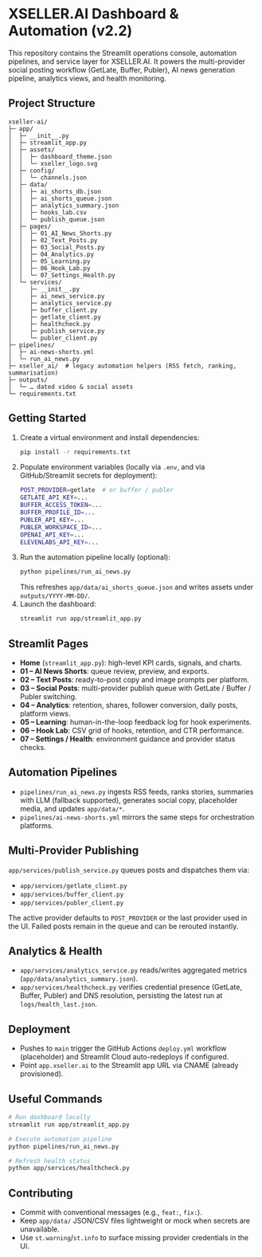 # XSELLER.AI Dashboard & Automation (v2.2)

This repository contains the Streamlit operations console, automation pipelines, and service layer for XSELLER.AI. It powers the multi-provider social posting workflow (GetLate, Buffer, Publer), AI news generation pipeline, analytics views, and health monitoring.

## Project Structure

```
xseller-ai/
├─ app/
│  ├─ __init__.py
│  ├─ streamlit_app.py
│  ├─ assets/
│  │  ├─ dashboard_theme.json
│  │  └─ xseller_logo.svg
│  ├─ config/
│  │  └─ channels.json
│  ├─ data/
│  │  ├─ ai_shorts_db.json
│  │  ├─ ai_shorts_queue.json
│  │  ├─ analytics_summary.json
│  │  ├─ hooks_lab.csv
│  │  └─ publish_queue.json
│  ├─ pages/
│  │  ├─ 01_AI_News_Shorts.py
│  │  ├─ 02_Text_Posts.py
│  │  ├─ 03_Social_Posts.py
│  │  ├─ 04_Analytics.py
│  │  ├─ 05_Learning.py
│  │  ├─ 06_Hook_Lab.py
│  │  └─ 07_Settings_Health.py
│  └─ services/
│     ├─ __init__.py
│     ├─ ai_news_service.py
│     ├─ analytics_service.py
│     ├─ buffer_client.py
│     ├─ getlate_client.py
│     ├─ healthcheck.py
│     ├─ publish_service.py
│     └─ publer_client.py
├─ pipelines/
│  ├─ ai-news-shorts.yml
│  └─ run_ai_news.py
├─ xseller_ai/  # legacy automation helpers (RSS fetch, ranking, summarisation)
├─ outputs/
│  └─ … dated video & social assets
└─ requirements.txt
```

## Getting Started

1. Create a virtual environment and install dependencies:
   ```bash
   pip install -r requirements.txt
   ```
2. Populate environment variables (locally via `.env`, and via GitHub/Streamlit secrets for deployment):
   ```bash
   POST_PROVIDER=getlate  # or buffer / publer
   GETLATE_API_KEY=...
   BUFFER_ACCESS_TOKEN=...
   BUFFER_PROFILE_ID=...
   PUBLER_API_KEY=...
   PUBLER_WORKSPACE_ID=...
   OPENAI_API_KEY=...
   ELEVENLABS_API_KEY=...
   ```
3. Run the automation pipeline locally (optional):
   ```bash
   python pipelines/run_ai_news.py
   ```
   This refreshes `app/data/ai_shorts_queue.json` and writes assets under `outputs/YYYY-MM-DD/`.
4. Launch the dashboard:
   ```bash
   streamlit run app/streamlit_app.py
   ```

## Streamlit Pages

- **Home** (`streamlit_app.py`): high-level KPI cards, signals, and charts.
- **01 – AI News Shorts**: queue review, preview, and exports.
- **02 – Text Posts**: ready-to-post copy and image prompts per platform.
- **03 – Social Posts**: multi-provider publish queue with GetLate / Buffer / Publer switching.
- **04 – Analytics**: retention, shares, follower conversion, daily posts, platform views.
- **05 – Learning**: human-in-the-loop feedback log for hook experiments.
- **06 – Hook Lab**: CSV grid of hooks, retention, and CTR performance.
- **07 – Settings / Health**: environment guidance and provider status checks.

## Automation Pipelines

- `pipelines/run_ai_news.py` ingests RSS feeds, ranks stories, summaries with LLM (fallback supported), generates social copy, placeholder media, and updates `app/data/*`.
- `pipelines/ai-news-shorts.yml` mirrors the same steps for orchestration platforms.

## Multi-Provider Publishing

`app/services/publish_service.py` queues posts and dispatches them via:
- `app/services/getlate_client.py`
- `app/services/buffer_client.py`
- `app/services/publer_client.py`

The active provider defaults to `POST_PROVIDER` or the last provider used in the UI. Failed posts remain in the queue and can be rerouted instantly.

## Analytics & Health

- `app/services/analytics_service.py` reads/writes aggregated metrics (`app/data/analytics_summary.json`).
- `app/services/healthcheck.py` verifies credential presence (GetLate, Buffer, Publer) and DNS resolution, persisting the latest run at `logs/health_last.json`.

## Deployment

- Pushes to `main` trigger the GitHub Actions `deploy.yml` workflow (placeholder) and Streamlit Cloud auto-redeploys if configured.
- Point `app.xseller.ai` to the Streamlit app URL via CNAME (already provisioned).

## Useful Commands

```bash
# Run dashboard locally
streamlit run app/streamlit_app.py

# Execute automation pipeline
python pipelines/run_ai_news.py

# Refresh health status
python app/services/healthcheck.py
```

## Contributing

- Commit with conventional messages (e.g., `feat:`, `fix:`).
- Keep `app/data/` JSON/CSV files lightweight or mock when secrets are unavailable.
- Use `st.warning`/`st.info` to surface missing provider credentials in the UI.
